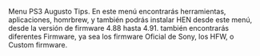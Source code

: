 Menu PS3 Augusto Tips. En este menú encontrarás herramientas, aplicaciones, homrbrew, y también podrás instalar HEN desde este menú, desde la versión de firmware 4.88 hasta 4.91. también encontrarás diferentes Firmware, ya sea los firmware Oficial de Sony, los HFW, o Custom firmware.
